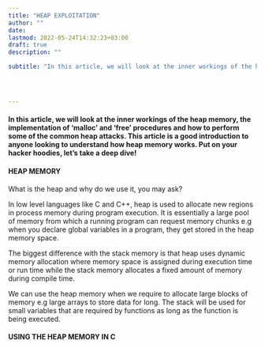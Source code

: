 ```yaml
---
title: "HEAP EXPLOITATION"
author: ""
date: 
lastmod: 2022-05-24T14:32:23+03:00
draft: true
description: ""

subtitle: "In this article, we will look at the inner workings of the heap memory, the implementation of ‘malloc’ and ‘free’ procedures and how to…"




---
```


#### In this article, we will look at the inner workings of the heap memory, the implementation of ‘malloc’ and ‘free’ procedures and how to perform some of the common heap attacks. This article is a good introduction to anyone looking to understand how heap memory works. Put on your hacker hoodies, let’s take a deep dive!

#### HEAP MEMORY

What is the heap and why do we use it, you may ask?

In low level languages like C and C++, heap is used to allocate new regions in process memory during program execution. It is essentially a large pool of memory from which a running program can request memory chunks e.g when you declare global variables in a program, they get stored in the heap memory space.

The biggest difference with the stack memory is that heap uses dynamic memory allocation where memory space is assigned during execution time or run time while the stack memory allocates a fixed amount of memory during compile time.

We can use the heap memory when we require to allocate large blocks of memory e.g large arrays to store data for long. The stack will be used for small variables that are required by functions as long as the function is being executed.

#### USING THE HEAP MEMORY IN C
